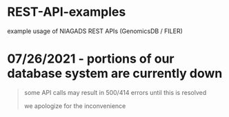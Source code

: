 # REST-API-examples
example usage of NIAGADS REST APIs (GenomicsDB / FILER)

# 07/26/2021 - portions of our database system are currently down 
> some API calls may result in 500/414 errors until this is resolved
> 
> we apologize for the inconvenience
